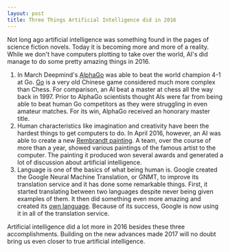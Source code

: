 ```yaml
---
layout: post
title: Three Things Artificial Intelligence did in 2016
---
```


Not long ago artificial intelligence was something found in the pages of science fiction novels. Today it is becoming more and more of a reality. While we don't have computers plotting to take over the world, AI's did manage to do some pretty amazing things in 2016.

1. In March Deepmind's <a href="https://deepmind.com/research/alphago/">AlphaGo</a> was able to beat the world champion 4-1 at Go. <a href="https://en.wikipedia.org/wiki/Go_(game)">Go</a> is a very old Chinese game considered much more complex than Chess. For comparison, an AI beat a master at chess all the way back in 1997. Prior to AlphaGo scientists thought AIs were far from being able to beat human Go competitors as they were struggling in even amateur matches. For its win, AlphaGo received an honorary master title.
1. Human characteristics like imagination and creativity have been the hardest things to get computers to do. In April 2016, however, an AI was able to create a new <a href="http://www.adweek.com/news/advertising-branding/inside-next-rembrandt-how-jwt-got-computer-paint-old-master-172257">Rembrandt painting</a>. A team, over the course of more than a year, showed various paintings of the famous artist to the computer. The painting it produced won several awards and generated a lot of discussion about artificial intelligence.
1. Language is one of the basics of what being human is. Google created the Google Neural Machine Translation, or GNMT, to improve its translation service and it has done some remarkable things. First, it started translating between two languages despite never being given examples of them. It then did something even more amazing and created its <a href="http://www.wired.co.uk/article/google-ai-language-create">own language</a>. Because of its success, Google is now using it in all of the translation service.

Artificial intelligence did a lot more in 2016 besides these three accomplishments. Building on the new advances made 2017 will no doubt bring us even closer to true artificial intelligence. 
